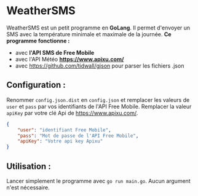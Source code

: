 # WeatherSMS

WeatherSMS est un petit programme en **GoLang**. Il permet d'envoyer un SMS avec la température minimale et maximale de la journée. 
**Ce programme fonctionne :** 
- avec **l'API SMS de Free Mobile**
- avec l'API Météo **https://www.apixu.com/**
- avec https://github.com/tidwall/gjson pour parser les fichiers .json

## Configuration :

Renommer `config.json.dist` en `config.json` et remplacer les valeurs de `user` et `pass` par vos identifiants de l'API Free Mobile. 
Remplacer la valeur `apiKey` par votre clé Api de https://www.apixu.com/.

```json
{
    "user": "identifiant Free Mobile",
    "pass": "Mot de passe de l'API Free Mobile",
    "apiKey": "Votre api key Apixu"
}
```

## Utilisation :

Lancer simplement le programme avec `go run main.go`. Aucun argument n'est nécessaire.